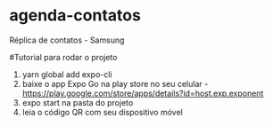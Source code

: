 # agenda-contatos
Réplica de contatos - Samsung

#Tutorial para rodar o projeto
1. yarn global add expo-cli
2. baixe o app Expo Go na play store no seu celular - https://play.google.com/store/apps/details?id=host.exp.exponent
3. expo start na pasta do projeto
4. leia o código QR com seu dispositivo móvel
